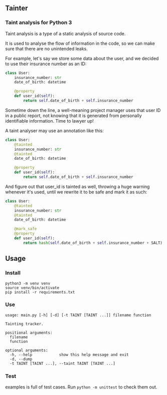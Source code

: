 ## Tainter
### Taint analysis for Python 3

Taint analysis is a type of a static analysis of source code.

It is used to analyse the flow of information in the code, so
we can make sure that there are no unintended leaks.

For example, let's say we store some data about the user, and
we decided to use their insurance number as an ID:

```python
class User:
    insurance_number: str
    date_of_birth: datetime

    @property
    def user_id(self):
        return self.date_of_birth + self.insurance_number
```

Sometime down the line, a well-meaning project manager uses that user ID
in a public report, not knowing that it is generated from personally identifiable
information. Time to lawyer up!

A taint analyser may use an annotation like this:
```python
class User:
    @tainted
    insurance_number: str
    @tainted
    date_of_birth: datetime

    @property
    def user_id(self):
        return self.date_of_birth + self.insurance_number
```

And figure out that user_id is tainted as well, throwing a huge warning whenever
it's used, until we rewrite it to be safe and mark it as such:
```python
class User:
    @tainted
    insurance_number: str
    @tainted
    date_of_birth: datetime

    @mark_safe
    @property
    def user_id(self):
        return hash(self.date_of_birth + self.insurance_number + SALT)
```

## Usage

### Install
```shell
python3 -m venv venv
source venv/bin/activate
pip install -r requirements.txt
```

### Use
```
usage: main.py [-h] [-d] [-t TAINT [TAINT ...]] filename function

Tainting tracker.

positional arguments:
  filename
  function

optional arguments:
  -h, --help            show this help message and exit
  -d, --dump
  -t TAINT [TAINT ...], --taint TAINT [TAINT ...]
```

### Test
examples is full of test cases. Run `python -m unittest` to check them out.